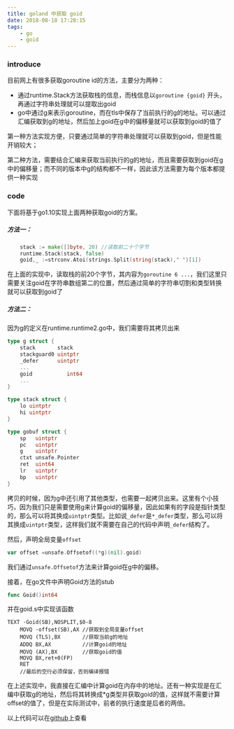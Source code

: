 ```yaml
---
title: goland 中获取 goid
date: 2018-08-18 17:28:15
tags:
	- go
	- goid
---
```


### introduce

目前网上有很多获取goroutine id的方法，主要分为两种：

- 通过runtime.Stack方法获取栈的信息，而栈信息以`goroutine {goid}` 开头，再通过字符串处理就可以提取出goid
- go中通过g来表示goroutine，而在tls中保存了当前执行的g的地址。可以通过汇编获取到g的地址，然后加上goid在g中的偏移量就可以获取到goid的值了

第一种方法实现方便，只要通过简单的字符串处理就可以获取到goid，但是性能开销较大；

第二种方法，需要结合汇编来获取当前执行的g的地址，而且需要获取到goid在g中的偏移量；而不同的版本中g的结构都不一样，因此该方法需要为每个版本都提供一种实现

### code

下面将基于go1.10实现上面两种获取goid的方案。

##### 方法一：

```go
	stack := make([]byte, 20) //读取前二十个字节
	runtime.Stack(stack, false)
	goid,_ :=strconv.Atoi(strings.Split(string(stack)," ")[1])
```

在上面的实现中，读取栈的前20个字节，其内容为`goroutine 6 ...`，我们这里只需要关注goid在字符串数组第二的位置，然后通过简单的字符串切割和类型转换就可以获取到goid了

##### 方法二：

因为g的定义在runtime.runtime2.go中，我们需要将其拷贝出来

```go
type g struct {
	stack       stack
	stackguard0 uintptr
    _defer      uintptr
	...
	goid           int64
	...
}

type stack struct {
	lo uintptr
	hi uintptr
}

type gobuf struct {
	sp   uintptr
	pc   uintptr
	g    uintptr
	ctxt unsafe.Pointer
	ret  uint64
	lr   uintptr
	bp   uintptr
}
```

拷贝的时候，因为g中还引用了其他类型，也需要一起拷贝出来。这里有个小技巧，因为我们只是需要使用g来计算goid的偏移量，因此如果有的字段是指针类型的，那么可以将其换成`uintptr`类型。比如说`_defer`是`*_defer`类型，那么可以将其换成`uintptr`类型，这样我们就不需要在自己的代码中声明`_defer`结构了。

然后，声明全局变量`offset`

```go
var offset =unsafe.Offsetof((*g)(nil).goid)
```

我们通过`unsafe.Offsetof`方法来计算goid在g中的偏移。

接着，在go文件中声明Goid方法的stub

```go
func Goid()int64
```

并在goid.s中实现该函数

```assembly
TEXT ·Goid(SB),NOSPLIT,$0-8
    MOVQ ·offset(SB),AX	//获取到全局变量offset
    MOVQ (TLS),BX		//获取当前g的地址
    ADDQ BX,AX			//计算goid的地址
    MOVQ (AX),BX		//获取goid的值
    MOVQ BX,ret+0(FP)
    RET
	//最后的空行必须保留，否则编译报错
```

在上述实现中，我直接在汇编中计算goid在内存中的地址。还有一种实现是在汇编中获取g的地址，然后将其转换成*g类型并获取goid的值，这样就不需要计算offset的值了，但是在实际测试中，前者的执行速度是后者的两倍。



以上代码可以在[github](https://github.com/ymcvalu/goid)上查看



